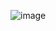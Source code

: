 
![image](https://user-images.githubusercontent.com/101467894/161446496-5a580e2a-8079-49d6-a3ce-0eaf147c735c.png)
